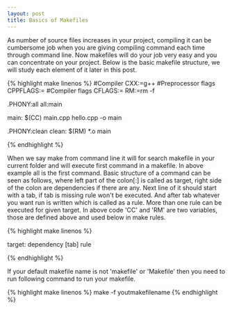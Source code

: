 ```yaml
---
layout: post
title: Basics of Makefiles
---
```


As number of source files increases in your project, compiling it can be cumbersome job when you are giving compiling command each time through command line. Now makefiles will do your job very easy and you can concentrate on your project. Below is the basic makefile structure, we will study each element of it later in this post.

{% highlight make linenos %}
#Compiler
CXX:=g++
#Preprocessor flags
CPPFLAGS:=
#Compiler flags
CFLAGS:=
RM:=rm -f

.PHONY:all
all:main
	
main:
	$(CC) main.cpp hello.cpp -o main

.PHONY:clean
clean:
	$(RM) *.o main

{% endhighlight %}

When we say make from command line it will for search makefile in your current folder and will execute first command in a makefile. In above example all is the first command. Basic structure of a command can be seen as follows, where left part of the colon[:] is called as target, right side of the colon are dependencies if there are any. Next line of it should start with a tab, if tab is missing rule won't be executed. And after tab whatever you want run is written which is called as a rule. More than one rule can be executed for given target. In above code 'CC' and 'RM' are two variables, those are defined above and used below in make rules.

{% highlight make linenos %}

target: dependency
[tab] rule

{% endhighlight %}

If your default makefile name is not 'makefile' or 'Makefile' then you need to run following command to run your makefile.

{% highlight make linenos %}
make -f youtmakefilename
{% endhighlight %}
